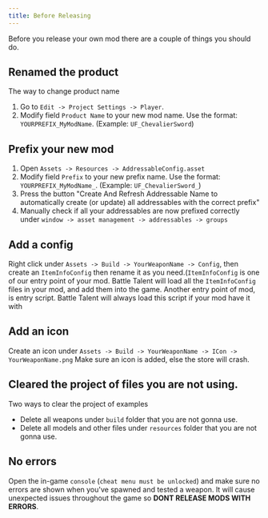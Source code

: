 ```yaml
---
title: Before Releasing
---
```

Before you release your own mod there are a couple of things you should do.

## Renamed the product

The way to change product name
1. Go to `Edit -> Project Settings -> Player`.
2. Modify field `Product Name` to your new mod name. Use the format: `YOURPREFIX_MyModName`. (Example: `UF_ChevalierSword`)

## Prefix your new mod

1. Open `Assets -> Resources -> AddressableConfig.asset`
1. Modify field `Prefix` to your new prefix name. Use the format: `YOURPREFIX_MyModName_`. (Example: `UF_ChevalierSword_`)
1. Press the button "Create And Refresh Addressable Name to automatically create (or update) all addressables with the correct prefix"
1. Manually check if all your addressables are now prefixed correctly under `window -> asset management -> addressables -> groups`

## Add a config

Right click under `Assets -> Build -> YourWeaponName -> Config`, then create an `ItemInfoConfig` then rename it as you need.(`ItemInfoConfig` is one of our entry point of your mod. Battle Talent will load all the `ItemInfoConfig` files in your mod, and add them into the game. Another entry point of mod, is entry script. Battle Talent will always load this script if your mod have it with 

## Add an icon

Create an icon under `Assets -> Build -> YourWeaponName -> ICon -> YourWeaponName.png`
Make sure an icon is added, else the store will crash.

## Cleared the project of files you are not using.

Two ways to clear the project of examples

* Delete all weapons under `build` folder that you are not gonna use.
* Delete all models and other files under `resources` folder that you are not gonna use.

## No errors

Open the in-game `console` (`cheat menu must be unlocked`) and make sure no errors are shown when you've spawned and tested a weapon. It will cause unexpected issues throughout the game so **DONT RELEASE MODS WITH ERRORS**.
